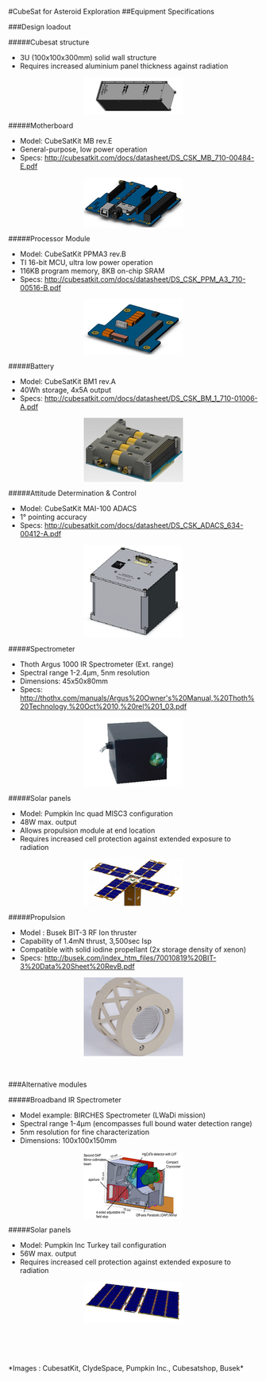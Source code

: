 
#CubeSat for Asteroid Exploration
##Equipment Specifications

###Design loadout


#####Cubesat structure
- 3U (100x100x300mm) solid wall structure
- Requires increased aluminium panel thickness against radiation

<p align="center">
    <img  align="center" src="https://raw.githubusercontent.com/Alumet/Astro-Fuel/master/Cubesat/Design/Cubesat%20structure.PNG">
</p>

#####Motherboard
- Model: CubeSatKit MB rev.E 
- General-purpose, low power operation
- Specs: http://cubesatkit.com/docs/datasheet/DS_CSK_MB_710-00484-E.pdf

<p align="center">
    <img  align="center" src="https://raw.githubusercontent.com/Alumet/Astro-Fuel/master/Cubesat/Design/MotherBoard.PNG">
</p>

#####Processor Module
- Model: CubeSatKit PPMA3 rev.B
- TI 16-bit MCU, ultra low power operation
- 116KB program memory, 8KB on-chip SRAM
- Specs: http://cubesatkit.com/docs/datasheet/DS_CSK_PPM_A3_710-00516-B.pdf

<p align="center">
    <img  align="center" src="https://raw.githubusercontent.com/Alumet/Astro-Fuel/master/Cubesat/Design/Processor%20Module.PNG">
</p>

#####Battery
- Model: CubeSatKit BM1 rev.A
- 40Wh storage, 4x5A output
- Specs: http://cubesatkit.com/docs/datasheet/DS_CSK_BM_1_710-01006-A.pdf

<p align="center">
    <img  align="center" src="https://raw.githubusercontent.com/Alumet/Astro-Fuel/master/Cubesat/Design/Battery.PNG">
</p>

#####Attitude Determination & Control
- Model: CubeSatKit MAI-100 ADACS
- 1° pointing accuracy
- Specs: http://cubesatkit.com/docs/datasheet/DS_CSK_ADACS_634-00412-A.pdf

<p align="center">
    <img  align="center" src="https://raw.githubusercontent.com/Alumet/Astro-Fuel/master/Cubesat/Design/Attitude%20Determination%20%26%20Control.PNG">
</p>

#####Spectrometer
- Thoth Argus 1000 IR Spectrometer (Ext. range)
- Spectral range 1-2.4μm, 5nm resolution
- Dimensions: 45x50x80mm
- Specs: http://thothx.com/manuals/Argus%20Owner's%20Manual,%20Thoth%20Technology,%20Oct%2010,%20rel%201_03.pdf

<p align="center">
    <img  align="center" src="https://raw.githubusercontent.com/Alumet/Astro-Fuel/master/Cubesat/Design/Spectrometer.PNG">
</p>

#####Solar panels
- Model: Pumpkin Inc quad MISC3 configuration
- 48W max. output
- Allows propulsion module at end location
- Requires increased cell protection against extended exposure to radiation

<p align="center">
    <img  align="center" src="https://raw.githubusercontent.com/Alumet/Astro-Fuel/master/Cubesat/Design/Solar%20pannels.PNG">
</p>

#####Propulsion
- Model : Busek BIT-3 RF Ion thruster
- Capability of 1.4mN thrust, 3,500sec Isp
- Compatible with solid iodine propellant (2x storage density of xenon)
- Specs: http://busek.com/index_htm_files/70010819%20BIT-3%20Data%20Sheet%20RevB.pdf

<p align="center">
    <img  align="center" src="https://raw.githubusercontent.com/Alumet/Astro-Fuel/master/Cubesat/Design/BIT-3%20RF.PNG">
</p>

<p><br></p>

###Alternative modules


#####Broadband IR Spectrometer
- Model example: BIRCHES Spectrometer (LWaDi mission)
- Spectral range 1-4μm (encompasses full bound water detection range)
- 5nm resolution for fine characterization
- Dimensions: 100x100x150mm

<p align="center">
    <img  align="center" src="https://raw.githubusercontent.com/Alumet/Astro-Fuel/master/Cubesat/Design/Broadband%20IR%20Spectrometer.PNG">
</p>

#####Solar panels
- Model: Pumpkin Inc Turkey tail configuration
- 56W max. output
- Requires increased cell protection against extended exposure to radiation

<p align="center">
    <img  align="center" src="https://raw.githubusercontent.com/Alumet/Astro-Fuel/master/Cubesat/Design/Salar%20panels%202.PNG">
</p>

<Br>
<Br>
<Br>
<Br>
*Images : CubesatKit, ClydeSpace, Pumpkin Inc., Cubesatshop, Busek*
